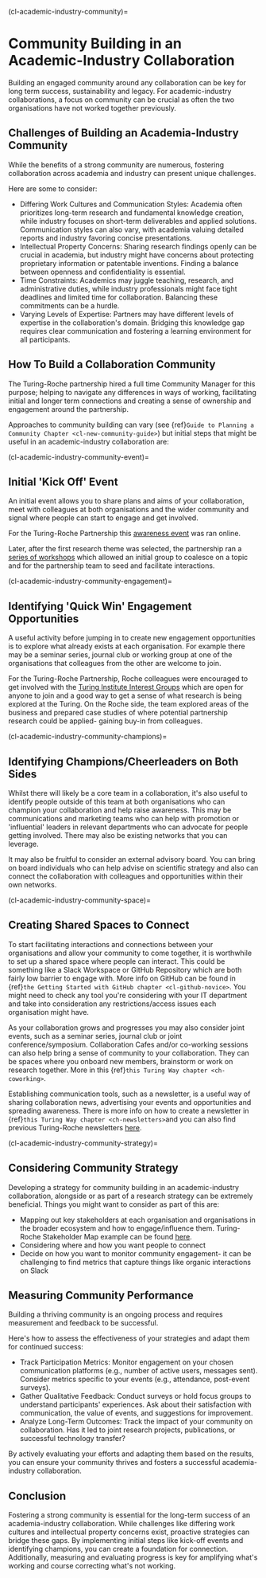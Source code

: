 (cl-academic-industry-community)=
# Community Building in an Academic-Industry Collaboration

Building an engaged community around any collaboration can be key for long term success, sustainability and legacy. 
For academic-industry collaborations, a focus on community can be crucial as often the two organisations have not worked together previously. 

## Challenges of Building an Academia-Industry Community
While the benefits of a strong community are numerous, fostering collaboration across academia and industry can present unique challenges. 

Here are some to consider:
* Differing Work Cultures and Communication Styles: Academia often prioritizes long-term research and fundamental knowledge creation, while industry focuses on short-term deliverables and applied solutions. Communication styles can also vary, with academia valuing detailed reports and industry favoring concise presentations.
* Intellectual Property Concerns: Sharing research findings openly can be crucial in academia, but industry might have concerns about protecting proprietary information or patentable inventions. Finding a balance between openness and confidentiality is essential.
* Time Constraints: Academics may juggle teaching, research, and administrative duties, while industry professionals might face tight deadlines and limited time for collaboration. Balancing these commitments can be a hurdle.
* Varying Levels of Expertise: Partners may have different levels of expertise in the collaboration's domain. Bridging this knowledge gap requires clear communication and fostering a learning environment for all participants.

## How To Build a Collaboration Community
The Turing-Roche partnership hired a full time Community Manager for this purpose; helping to navigate any differences in ways of working, facilitating initial and longer term connections and creating a sense of ownership and engagement around the partnership.

Approaches to community building can vary (see {ref}`Guide to Planning a Community Chapter <cl-new-community-guide>`) but initial steps that might be useful in an academic-industry collaboration are:

(cl-academic-industry-community-event)=
## Initial 'Kick Off' Event
An initial event allows you to share plans and aims of your collaboration, meet with colleagues at both organisations and the wider community and signal where people can start to engage and get involved.

For the Turing-Roche Partnership this [awareness event](https://www.youtube.com/watch?v=eq7f-YnVKtg) was ran online.

Later, after the first research theme was selected, the partnership ran a [series of workshops](https://www.turing.ac.uk/sites/default/files/2021-12/structured_missingness_report.pdf) which allowed an initial group to coalesce on a topic and for the partnership team to seed and facilitate interactions.

(cl-academic-industry-community-engagement)=
## Identifying 'Quick Win' Engagement Opportunities
A useful activity before jumping in to create new engagement opportunities is to explore what already exists at each organisation. 
For example there may be a seminar series, journal club or working group at one of the organisations that colleagues from the other are welcome to join.

For the Turing-Roche Partnership, Roche colleagues were encouraged to get involved with the [Turing Institute Interest Groups](https://www.turing.ac.uk/research/interest-groups) which are open for anyone to join and a good way to get a sense of what research is being explored at the Turing. 
On the Roche side, the team explored areas of the business and prepared case studies of where potential partnership research could be applied- gaining buy-in from colleagues.  

(cl-academic-industry-community-champions)=

## Identifying Champions/Cheerleaders on Both Sides 
Whilst there will likely be a core team in a collaboration, it's also useful to identify people outside of this team at both organisations who can champion your collaboration and help raise awareness. 
This may be communications and marketing teams who can help with promotion or 'influential' leaders in relevant departments who can advocate for people getting involved. 
There may also be existing networks that you can leverage. 

It may also be fruitful to consider an external advisory board. 
You can bring on board individuals who can help advise on scientific strategy and also can connect the collaboration with colleagues and opportunities within their own networks.

(cl-academic-industry-community-space)=
## Creating Shared Spaces to Connect
To start facilitating interactions and connections between your organisations and allow your community to come together, it is worthwhile to set up a shared space where people can interact. 
This could be something like a Slack Workspace or GitHub Repository which are both fairly low barrier to engage with. 
More info on GitHub can be found in {ref}`the Getting Started with GitHub chapter <cl-github-novice>`. 
You might need to check any tool you're considering with your IT department and take into consideration any restrictions/access issues each organisation might have.

As your collaboration grows and progresses you may also consider joint events, such as a seminar series, journal club or joint conference/symposium. 
Collaboration Cafes and/or co-working sessions can also help bring a sense of community to your collaboration. 
They can be spaces where you onboard new members, brainstorm or work on research together. 
More in this {ref}`this Turing Way chapter <ch-coworking>`.

Establishing communication tools, such as a newsletter, is a useful way of sharing collaboration news, advertising your events and opportunities and spreading awareness. 
There is more info on how to create a newsletter in {ref}`this Turing Way chapter <ch-newsletters>`and you can also find previous Turing-Roche newsletters [here](https://github.com/alan-turing-institute/turing-roche-partnership/tree/main/communications/newsletters).

(cl-academic-industry-community-strategy)=
## Considering Community Strategy 
Developing a strategy for community building in an academic-industry collaboration, alongside or as part of a research strategy can be extremely beneficial. 
Things you might want to consider as part of this are:
* Mapping out key stakeholders at each organisation and organisations in the broader ecosystem and how to engage/influence them. Turing-Roche Stakeholder Map example can be found [here](https://github.com/alan-turing-institute/turing-roche-partnership/blob/main/communications/Turing-Roche%20Stakeholder%20Mapping.pdf).
* Considering where and how you want people to connect
* Decide on how you want to monitor community engagement- it can be challenging to find metrics that capture things like organic interactions on Slack

## Measuring Community Performance
Building a thriving community is an ongoing process and requires measurement and feedback to be successful.

Here's how to assess the effectiveness of your strategies and adapt them for continued success:
* Track Participation Metrics: Monitor engagement on your chosen communication platforms (e.g., number of active users, messages sent). Consider metrics specific to your events (e.g., attendance, post-event surveys).
* Gather Qualitative Feedback: Conduct surveys or hold focus groups to understand participants' experiences. Ask about their satisfaction with communication, the value of events, and suggestions for improvement.
* Analyze Long-Term Outcomes: Track the impact of your community on collaboration. Has it led to joint research projects, publications, or successful technology transfer?

By actively evaluating your efforts and adapting them based on the results, you can ensure your community thrives and fosters a successful academia-industry collaboration.

## Conclusion
Fostering a strong community is essential for the long-term success of an academia-industry collaboration.  While challenges like differing work cultures and intellectual property concerns exist, proactive strategies can bridge these gaps.  By implementing initial steps like kick-off events and identifying champions, you can create a foundation for connection. Additionally, measuring and evaluating progress is key for amplifying what's working and course correcting what's not working. 
